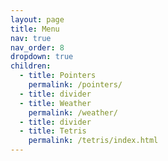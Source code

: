 ```yaml
---
layout: page
title: Menu
nav: true
nav_order: 8
dropdown: true
children:
  - title: Pointers
    permalink: /pointers/
  - title: divider
  - title: Weather
    permalink: /weather/
  - title: divider
  - title: Tetris
    permalink: /tetris/index.html
---
```


